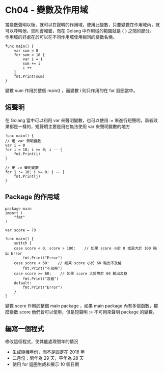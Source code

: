 # Ch04 - 變數及作用域
當變數聲明以後，就可以在聲明的作用域，使用此變數，只要變數在作用域內，就可以呼叫他，否則會報錯，而在 Golang 中作用域的範圍就是 { } 之間的部分。<br>
作用域的好處在於可以在不同作用域使用相同的變數名稱。
```go=
func main() {
	var sum = 0
	for sum < 10 {
		var i = 1
		sum += i
		i ++
	}
	fmt.Print(sum)
}
```
變數 sum 作用於整個 main() ，而變數 i 則只作用的在 for 迴圈當中。

## 短聲明
在 Golang 當中可以利用 var 來聲明變數，也可以使用 := 來進行短聲明，兩者效果都是一樣的，短聲明主要是用在無法使用 var 來聲明變數的地方
```go=
func main() {
// 用 var 聲明變數
var i = 0
for i = 10; i >= 0; i -- {
    fmt.Print(i)
}

// 用 := 聲明變數
for j := 10; j >= 0; j -- {
    fmt.Print(j)
}
```

## Package 的作用域
```go=
package main
import (
	"fmt"
)

var score = 70

func main() {
	switch {
	case score < 0, score > 100:    // 如果 score 小於 0 或是大於 100 輸出 Error
		fmt.Print("Error")
	case score < 60:    // 如果 score 小於 60 輸出不及格
		fmt.Print("不及格")
	case score >= 60:    // 如果 score 大於等於 60 輸出及格
		fmt.Print("及格")
	default:
		fmt.Print("Error")
	}
}
```
變數 score 作用於整個 main package ，如果 main package 內有多個函數，那麼變數 score 他們皆可以使用，但是短聲明 := 不可用來聲明 package 的變數。

## 編寫一個程式
修改這個程式，使其能處理閏年的情況
* 生成隨機年份，而不是固定在 2018 年
* 二月份：閏年為 29 天，平年為 28 天
* 使用 for 迴圈生成和展示 10 個日期